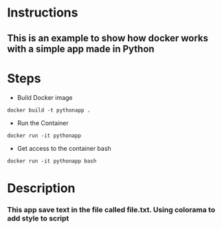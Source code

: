 # Instructions

## This is an example to show how docker works with a simple app made in Python

# Steps

+ Build Docker image

```
docker build -t pythonapp .
```

+ Run the Container

```
docker run -it pythonapp
```

+ Get access to the container bash

```
docker run -it pythonapp bash
```

# Description

### This app save text in the file called file.txt. Using colorama to add style to script